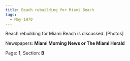 ```yaml
---  
title: Beach rebuilding for Miami Beach  
tags:  
  - May 1970  
---  
```

  
Beach rebuilding for Miami Beach is discussed. [Photos]  
  
Newspapers: **Miami Morning News or The Miami Herald**  
  
Page: **1**, Section: **B** 
